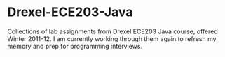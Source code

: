 # Drexel-ECE203-Java

Collections of lab assignments from Drexel ECE203 Java course, offered Winter 2011-12. 
I am currently working through them again to refresh my memory and prep for programming interviews.
